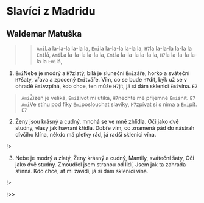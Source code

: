 # Slavíci z Madridu
## Waldemar Matuška

>> `Ami`La la-la-la la-la la, `Emi`la la-la-la la-la la, `H7`la la-la-la la-la la `Emi`lá,
`Ami`La la-la-la la-la la, `Emi`la la-la-la la-la la, `H7`la la-la-la la-la la `Emi`lá,

1. `Emi`Nebe je modrý a `H7`zlatý,
bílá je sluneční `Emi`záře,
horko a sváteční `H7`šaty,
vřava a zpocený `Emi`tváře.
Vím, co se bude `H7`dít,
býk už se v ohradě `Emi`vzpíná,
kdo chce, ten může `H7`jít,
já si dám sklenici `Emi`vína. `E7`

> `Ami`Žízeň je veliká, `Emi`život mi utíká,
`H7`nechte mě příjemně `Emi`snít. ``E7``
`Ami`Ve stínu pod fíky `Emi`poslouchat slavíky,
`H7`zpívat si s nima a `Emi`pít. ``E7``

2. Ženy jsou krásný a cudný,
mnohá se ve mně zhlídla.
Oči jako dvě studny,
vlasy jak havraní křídla.
Dobře vím, co znamená pád
do nástrah dívčího klína,
někdo má pletky rád,
já radši sklenici vína.

!> 

3. Nebe je modrý a zlatý,
Ženy krásný a cudný,
Mantily, sváteční šaty,
Oči jako dvě studny.
Zmoudřel jsem stranou od lidí,
Jsem jak ta zahrada stinná.
Kdo chce, ať mi závidí,
já si dám sklenici vína.

!> 

!>> 
